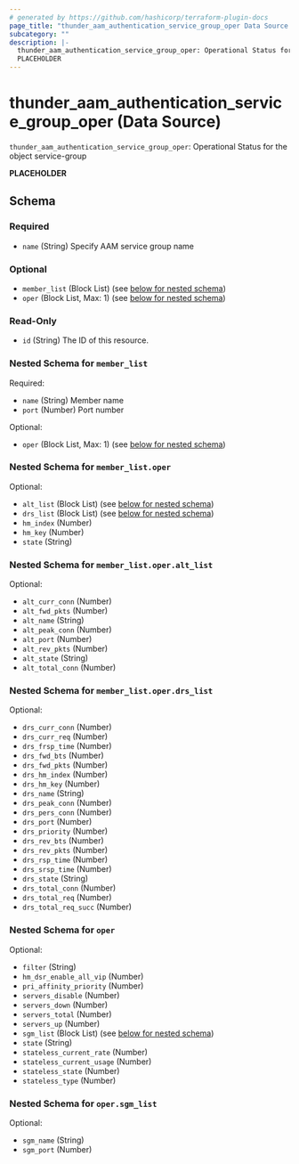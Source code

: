 ```yaml
---
# generated by https://github.com/hashicorp/terraform-plugin-docs
page_title: "thunder_aam_authentication_service_group_oper Data Source - terraform-provider-thunder"
subcategory: ""
description: |-
  thunder_aam_authentication_service_group_oper: Operational Status for the object service-group
  PLACEHOLDER
---
```


# thunder_aam_authentication_service_group_oper (Data Source)

`thunder_aam_authentication_service_group_oper`: Operational Status for the object service-group

__PLACEHOLDER__



<!-- schema generated by tfplugindocs -->
## Schema

### Required

- `name` (String) Specify AAM service group name

### Optional

- `member_list` (Block List) (see [below for nested schema](#nestedblock--member_list))
- `oper` (Block List, Max: 1) (see [below for nested schema](#nestedblock--oper))

### Read-Only

- `id` (String) The ID of this resource.

<a id="nestedblock--member_list"></a>
### Nested Schema for `member_list`

Required:

- `name` (String) Member name
- `port` (Number) Port number

Optional:

- `oper` (Block List, Max: 1) (see [below for nested schema](#nestedblock--member_list--oper))

<a id="nestedblock--member_list--oper"></a>
### Nested Schema for `member_list.oper`

Optional:

- `alt_list` (Block List) (see [below for nested schema](#nestedblock--member_list--oper--alt_list))
- `drs_list` (Block List) (see [below for nested schema](#nestedblock--member_list--oper--drs_list))
- `hm_index` (Number)
- `hm_key` (Number)
- `state` (String)

<a id="nestedblock--member_list--oper--alt_list"></a>
### Nested Schema for `member_list.oper.alt_list`

Optional:

- `alt_curr_conn` (Number)
- `alt_fwd_pkts` (Number)
- `alt_name` (String)
- `alt_peak_conn` (Number)
- `alt_port` (Number)
- `alt_rev_pkts` (Number)
- `alt_state` (String)
- `alt_total_conn` (Number)


<a id="nestedblock--member_list--oper--drs_list"></a>
### Nested Schema for `member_list.oper.drs_list`

Optional:

- `drs_curr_conn` (Number)
- `drs_curr_req` (Number)
- `drs_frsp_time` (Number)
- `drs_fwd_bts` (Number)
- `drs_fwd_pkts` (Number)
- `drs_hm_index` (Number)
- `drs_hm_key` (Number)
- `drs_name` (String)
- `drs_peak_conn` (Number)
- `drs_pers_conn` (Number)
- `drs_port` (Number)
- `drs_priority` (Number)
- `drs_rev_bts` (Number)
- `drs_rev_pkts` (Number)
- `drs_rsp_time` (Number)
- `drs_srsp_time` (Number)
- `drs_state` (String)
- `drs_total_conn` (Number)
- `drs_total_req` (Number)
- `drs_total_req_succ` (Number)




<a id="nestedblock--oper"></a>
### Nested Schema for `oper`

Optional:

- `filter` (String)
- `hm_dsr_enable_all_vip` (Number)
- `pri_affinity_priority` (Number)
- `servers_disable` (Number)
- `servers_down` (Number)
- `servers_total` (Number)
- `servers_up` (Number)
- `sgm_list` (Block List) (see [below for nested schema](#nestedblock--oper--sgm_list))
- `state` (String)
- `stateless_current_rate` (Number)
- `stateless_current_usage` (Number)
- `stateless_state` (Number)
- `stateless_type` (Number)

<a id="nestedblock--oper--sgm_list"></a>
### Nested Schema for `oper.sgm_list`

Optional:

- `sgm_name` (String)
- `sgm_port` (Number)


